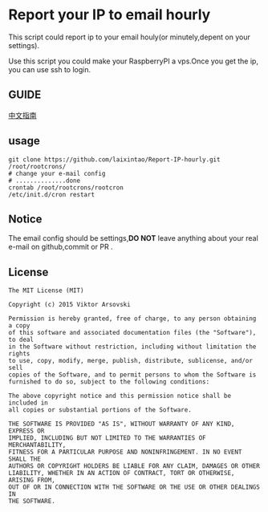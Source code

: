 # Report your IP to email hourly

This script could report ip to your email houly(or minutely,depent on your settings).

Use this script you could make your RaspberryPI a vps.Once you get the ip, you can use ssh to login.

## GUIDE

[中文指南](http://www.kawabangga.com/posts/1398) 

## usage
	git clone https://github.com/laixintao/Report-IP-hourly.git /root/rootcrons/
	# change your e-mail config
	# ..............done
	crontab /root/rootcrons/rootcron
	/etc/init.d/cron restart
	
## Notice

The email config should be settings,**DO NOT** leave anything about your real e-mail on github,commit or PR .

## License

	The MIT License (MIT)
	
	Copyright (c) 2015 Viktor Arsovski
	
	Permission is hereby granted, free of charge, to any person obtaining a copy
	of this software and associated documentation files (the "Software"), to deal
	in the Software without restriction, including without limitation the rights
	to use, copy, modify, merge, publish, distribute, sublicense, and/or sell
	copies of the Software, and to permit persons to whom the Software is
	furnished to do so, subject to the following conditions:
	
	The above copyright notice and this permission notice shall be included in
	all copies or substantial portions of the Software.
	
	THE SOFTWARE IS PROVIDED "AS IS", WITHOUT WARRANTY OF ANY KIND, EXPRESS OR
	IMPLIED, INCLUDING BUT NOT LIMITED TO THE WARRANTIES OF MERCHANTABILITY,
	FITNESS FOR A PARTICULAR PURPOSE AND NONINFRINGEMENT. IN NO EVENT SHALL THE
	AUTHORS OR COPYRIGHT HOLDERS BE LIABLE FOR ANY CLAIM, DAMAGES OR OTHER
	LIABILITY, WHETHER IN AN ACTION OF CONTRACT, TORT OR OTHERWISE, ARISING FROM,
	OUT OF OR IN CONNECTION WITH THE SOFTWARE OR THE USE OR OTHER DEALINGS IN
	THE SOFTWARE.
